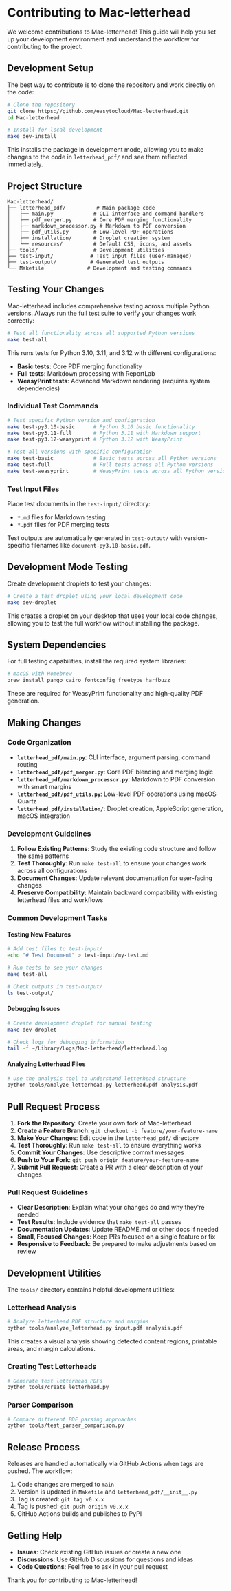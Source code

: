 # Contributing to Mac-letterhead

We welcome contributions to Mac-letterhead! This guide will help you set up your development environment and understand the workflow for contributing to the project.

## Development Setup

The best way to contribute is to clone the repository and work directly on the code:

```bash
# Clone the repository
git clone https://github.com/easytocloud/Mac-letterhead.git
cd Mac-letterhead

# Install for local development
make dev-install
```

This installs the package in development mode, allowing you to make changes to the code in `letterhead_pdf/` and see them reflected immediately.

## Project Structure

```
Mac-letterhead/
├── letterhead_pdf/          # Main package code
│   ├── main.py             # CLI interface and command handlers
│   ├── pdf_merger.py       # Core PDF merging functionality  
│   ├── markdown_processor.py # Markdown to PDF conversion
│   ├── pdf_utils.py        # Low-level PDF operations
│   ├── installation/       # Droplet creation system
│   └── resources/          # Default CSS, icons, and assets
├── tools/                  # Development utilities
├── test-input/            # Test input files (user-managed)
├── test-output/           # Generated test outputs
└── Makefile              # Development and testing commands
```

## Testing Your Changes

Mac-letterhead includes comprehensive testing across multiple Python versions. Always run the full test suite to verify your changes work correctly:

```bash
# Test all functionality across all supported Python versions
make test-all
```

This runs tests for Python 3.10, 3.11, and 3.12 with different configurations:
- **Basic tests**: Core PDF merging functionality
- **Full tests**: Markdown processing with ReportLab
- **WeasyPrint tests**: Advanced Markdown rendering (requires system dependencies)

### Individual Test Commands

```bash
# Test specific Python version and configuration
make test-py3.10-basic      # Python 3.10 basic functionality
make test-py3.11-full       # Python 3.11 with Markdown support
make test-py3.12-weasyprint # Python 3.12 with WeasyPrint

# Test all versions with specific configuration
make test-basic             # Basic tests across all Python versions
make test-full              # Full tests across all Python versions  
make test-weasyprint        # WeasyPrint tests across all Python versions
```

### Test Input Files

Place test documents in the `test-input/` directory:
- `*.md` files for Markdown testing
- `*.pdf` files for PDF merging tests

Test outputs are automatically generated in `test-output/` with version-specific filenames like `document-py3.10-basic.pdf`.

## Development Mode Testing

Create development droplets to test your changes:

```bash
# Create a test droplet using your local development code
make dev-droplet
```

This creates a droplet on your desktop that uses your local code changes, allowing you to test the full workflow without installing the package.

## System Dependencies

For full testing capabilities, install the required system libraries:

```bash
# macOS with Homebrew
brew install pango cairo fontconfig freetype harfbuzz
```

These are required for WeasyPrint functionality and high-quality PDF generation.

## Making Changes

### Code Organization

- **`letterhead_pdf/main.py`**: CLI interface, argument parsing, command routing
- **`letterhead_pdf/pdf_merger.py`**: Core PDF blending and merging logic
- **`letterhead_pdf/markdown_processor.py`**: Markdown to PDF conversion with smart margins
- **`letterhead_pdf/pdf_utils.py`**: Low-level PDF operations using macOS Quartz
- **`letterhead_pdf/installation/`**: Droplet creation, AppleScript generation, macOS integration

### Development Guidelines

1. **Follow Existing Patterns**: Study the existing code structure and follow the same patterns
2. **Test Thoroughly**: Run `make test-all` to ensure your changes work across all configurations
3. **Document Changes**: Update relevant documentation for user-facing changes
4. **Preserve Compatibility**: Maintain backward compatibility with existing letterhead files and workflows

### Common Development Tasks

#### Testing New Features
```bash
# Add test files to test-input/
echo "# Test Document" > test-input/my-test.md

# Run tests to see your changes
make test-all

# Check outputs in test-output/
ls test-output/
```

#### Debugging Issues
```bash
# Create development droplet for manual testing
make dev-droplet

# Check logs for debugging information
tail -f ~/Library/Logs/Mac-letterhead/letterhead.log
```

#### Analyzing Letterhead Files
```bash
# Use the analysis tool to understand letterhead structure
python tools/analyze_letterhead.py letterhead.pdf analysis.pdf
```

## Pull Request Process

1. **Fork the Repository**: Create your own fork of Mac-letterhead
2. **Create a Feature Branch**: `git checkout -b feature/your-feature-name`
3. **Make Your Changes**: Edit code in the `letterhead_pdf/` directory
4. **Test Thoroughly**: Run `make test-all` to ensure everything works
5. **Commit Your Changes**: Use descriptive commit messages
6. **Push to Your Fork**: `git push origin feature/your-feature-name`
7. **Submit Pull Request**: Create a PR with a clear description of your changes

### Pull Request Guidelines

- **Clear Description**: Explain what your changes do and why they're needed
- **Test Results**: Include evidence that `make test-all` passes
- **Documentation Updates**: Update README.md or other docs if needed
- **Small, Focused Changes**: Keep PRs focused on a single feature or fix
- **Responsive to Feedback**: Be prepared to make adjustments based on review

## Development Utilities

The `tools/` directory contains helpful development utilities:

### Letterhead Analysis
```bash
# Analyze letterhead PDF structure and margins
python tools/analyze_letterhead.py input.pdf analysis.pdf
```

This creates a visual analysis showing detected content regions, printable areas, and margin calculations.

### Creating Test Letterheads
```bash
# Generate test letterhead PDFs
python tools/create_letterhead.py
```

### Parser Comparison
```bash
# Compare different PDF parsing approaches
python tools/test_parser_comparison.py
```

## Release Process

Releases are handled automatically via GitHub Actions when tags are pushed. The workflow:

1. Code changes are merged to `main`
2. Version is updated in `Makefile` and `letterhead_pdf/__init__.py`
3. Tag is created: `git tag v0.x.x`
4. Tag is pushed: `git push origin v0.x.x`
5. GitHub Actions builds and publishes to PyPI

## Getting Help

- **Issues**: Check existing GitHub issues or create a new one
- **Discussions**: Use GitHub Discussions for questions and ideas
- **Code Questions**: Feel free to ask in your pull request

Thank you for contributing to Mac-letterhead!